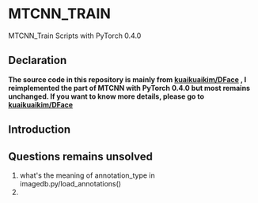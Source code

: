 # MTCNN_TRAIN
MTCNN_Train Scripts with PyTorch 0.4.0  

## Declaration
**The source code in this repository is mainly from [kuaikuaikim/DFace](https://github.com/kuaikuaikim/DFace) , I reimplemented the part of MTCNN with PyTorch 0.4.0 but most remains unchanged. If you want to know more details, please go to [kuaikuaikim/DFace](https://github.com/kuaikuaikim/DFace)** 


## Introduction



## Questions remains unsolved
1. what's the meaning of annotation_type in imagedb.py/load_annotations()  
2. 
